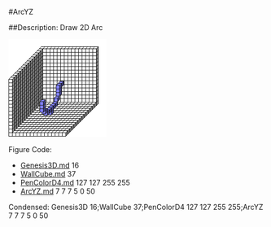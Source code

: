 #ArcYZ

##Description: Draw 2D Arc <x> <y> <z> <radius> <startAngle> <sweepAngle>

![](ArcYZ.png)

Figure Code:
- [Genesis3D.md](Genesis3D) 16
- [WallCube.md](WallCube) 37
- [PenColorD4.md](PenColorD4) 127 127 255 255
- [ArcYZ.md](ArcYZ) 7 7 7 5 0 50

Condensed: Genesis3D 16;WallCube 37;PenColorD4 127 127 255 255;ArcYZ 7 7 7 5 0 50

